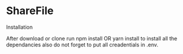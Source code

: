 # ShareFile

Installation

After download or clone run npm install OR yarn install to install all the dependancies also do not forget to put all creadentials in .env.
